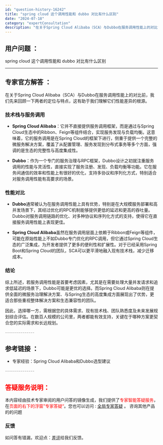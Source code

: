 ```yaml
---
id: "question-history-16242"
title: "spring cloud 这个调用性能和 dubbo 对比有什么区别"
date: "2024-07-18"
category: "expertConsultation"
description: "在关于Spring Cloud Alibaba（SCA）与Dubbo在服务调用性能上的对比前，我们先来回顾一下两者的定位与特点，这有助于我们理解它们性能差异的根源。### 技术栈与服务调用- **Spring Cloud Alibaba**：它并不直接提供服务调用框架，而是通过与Spring Clo"
---
```


## 用户问题 ： 
 spring cloud 这个调用性能和 dubbo 对比有什么区别  

---------------
## 专家官方解答 ：

在关于Spring Cloud Alibaba（SCA）与Dubbo在服务调用性能上的对比前，我们先来回顾一下两者的定位与特点，这有助于我们理解它们性能差异的根源。

### 技术栈与服务调用

- **Spring Cloud Alibaba**：它并不直接提供服务调用框架，而是通过与Spring Cloud生态中的Ribbon、Feign等组件结合，实现服务发现与负载均衡。这意味着，它的服务调用是在Spring Cloud的框架下进行，侧重于提供一个完整的微服务解决方案，覆盖了从配置管理、服务发现到分布式事务等多个方面，强调的是生态的完整性与高度集成性。

- **Dubbo**：作为一个专门的服务治理与RPC框架，Dubbo设计之初就注重服务调用的性能与灵活性，直接实现了服务注册、发现、负载均衡等功能。它在服务间通信的效率和性能上有很好的优化，支持多协议和序列化方式，特别适合对服务调用性能有高要求的场景。

### 性能对比

- **Dubbo**通常被认为在服务调用性能上具有优势，特别是在大规模服务部署和高并发场景下，其经过优化的RPC机制能够提供更低的延迟和更高的吞吐量。Dubbo对服务调用链路的优化、对多种协议和序列化方式的支持，使得它在直接服务调用性能上表现更佳。

- **Spring Cloud Alibaba**虽然在服务调用层面上依赖于Ribbon或Feign等组件，可能在原始性能上不如Dubbo专门优化的RPC调用，但它通过Spring Cloud生态的广泛集成，为开发者提供了更多的便利性和扩展性。对于已经采用Spring Boot和Spring Cloud的团队，SCA可以更平滑地融入现有技术栈，减少迁移成本。

### 结论

综上所述，若服务调用性能是首要考虑因素，尤其是在需要处理大量并发请求和追求低延迟的场景下，Dubbo可能是更优的选择。而Spring Cloud Alibaba则在提供全面的微服务治理解决方案、与Spring生态的高度集成方面展现出了优势，更适合那些重视整体解决方案和生态兼容性的团队。

因此，选择哪一方，需根据您的具体需求、现有技术栈、团队熟悉度及未来发展规划综合评估。在数百人规模的公司里，两者都能有效支持，关键在于哪种方案更契合您的实际需求和长远规划。


<font color="#949494">---------------</font> 


## 参考链接 ：

* 专家经验：Spring Cloud Alibaba和Dubbo选型建议 


 <font color="#949494">---------------</font> 
 


## <font color="#FF0000">答疑服务说明：</font> 

本内容经由技术专家审阅的用户问答的镜像生成，我们提供了<font color="#FF0000">专家智能答疑服务</font>，在<font color="#FF0000">页面的右下的浮窗”专家答疑“</font>。您也可以访问 : [全局专家答疑](https://answer.opensource.alibaba.com/docs/intro) 。 咨询其他产品的的问题

### 反馈
如问答有错漏，欢迎点：[差评](https://ai.nacos.io/user/feedbackByEnhancerGradePOJOID?enhancerGradePOJOId=16255)给我们反馈。
